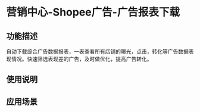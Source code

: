 # 营销中心-Shopee广告-广告报表下载



## 功能描述

自动下载综合广告数据报表，一表查看所有店铺的曝光，点击，转化等广告数据表现情况。快速筛选表现差的广告，及时做优化，提高广告转化。

## 使用说明


## 应用场景
